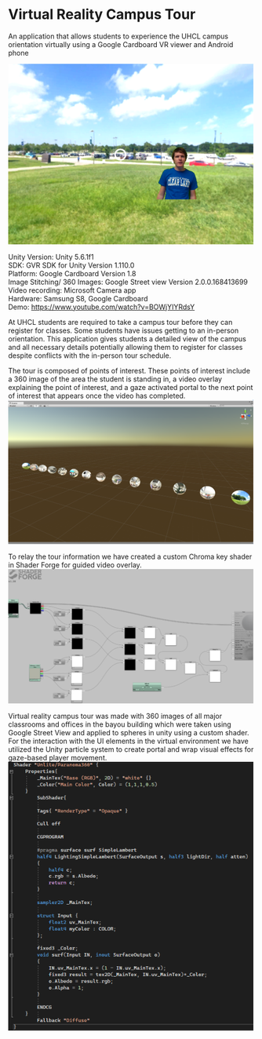 # Virtual Reality Campus Tour
An application that allows students to experience the UHCL campus orientation virtually using a Google Cardboard VR viewer and Android phone

<img src="/Documentation/InGameScreenShot.png" width="500">

Unity Version: Unity 5.6.1f1  
SDK: GVR SDK for Unity Version 1.110.0  
Platform: Google Cardboard Version 1.8  
Image Stitching/ 360 Images: Google Street view Version 2.0.0.168413699  
Video recording: Microsoft Camera app  
Hardware: Samsung S8, Google Cardboard  
Demo: https://www.youtube.com/watch?v=BOWjYIYRdsY  

At UHCL students are required to take a campus tour before they can register for classes. Some students have issues getting to an in-person orientation.
This application gives students a detailed view of the campus and all necessary details potentially allowing them to register for classes despite conflicts with the in-person tour schedule.

The tour is composed of points of interest. These points of interest include a 360 image of the area the student is standing in, a video overlay explaining the point of interest, and a gaze activated portal to the next point of interest that appears once the video has completed.  
<img src="/Documentation/PointsOfInterest.png" width="500">

To relay the tour information we have created a custom Chroma key shader in Shader Forge for guided video overlay.  
<img src="/Documentation/Chroma_Key_Shader.png" width="500">

Virtual reality campus tour was made with 360 images of all major classrooms and offices in the bayou building which were taken using Google Street View and applied to spheres in unity using a custom shader. For the interaction with the UI elements in the virtual environment we have utilized the Unity particle system to create portal and wrap visual effects for gaze-based player movement.  
<img src="/Documentation/360_Image_Shader.png" width="500">

